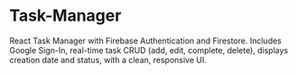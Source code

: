 # Task-Manager
React Task Manager with Firebase Authentication and Firestore. Includes Google Sign-In, real-time task CRUD (add, edit, complete, delete), displays creation date and status, with a clean, responsive UI.

